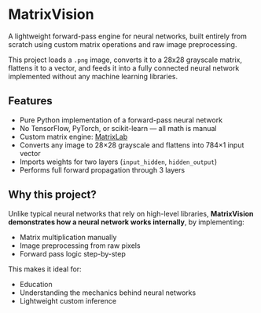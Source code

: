 # MatrixVision

A lightweight forward-pass engine for neural networks, built entirely from scratch using custom matrix operations and raw image preprocessing.

This project loads a `.png` image, converts it to a 28x28 grayscale matrix, flattens it to a vector, and feeds it into a fully connected neural network implemented without any machine learning libraries.

## Features

- Pure Python implementation of a forward-pass neural network
- No TensorFlow, PyTorch, or scikit-learn — all math is manual
- Custom matrix engine: [MatrixLab](https://github.com/yourname/MatrixLab)
- Converts any image to 28×28 grayscale and flattens into 784×1 input vector
- Imports weights for two layers (`input_hidden`, `hidden_output`)
- Performs full forward propagation through 3 layers

## Why this project?

Unlike typical neural networks that rely on high-level libraries, **MatrixVision demonstrates how a neural network works internally**, by implementing:

- Matrix multiplication manually
- Image preprocessing from raw pixels
- Forward pass logic step-by-step

This makes it ideal for:
- Education
- Understanding the mechanics behind neural networks
- Lightweight custom inference

